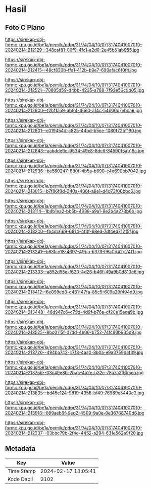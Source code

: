 # Hasil

## Foto C Plano

https://sirekap-obj-formc.kpu.go.id/be1a/pemilu/pdpr/31/74/04/10/07/3174041007010-20240214-212129--348caf81-06f9-4fc1-a2d0-2e45b51ab955.jpg

https://sirekap-obj-formc.kpu.go.id/be1a/pemilu/pdpr/31/74/04/10/07/3174041007010-20240214-212415--48cf830b-ffa1-412b-b9e7-693afac6f0f4.jpg

https://sirekap-obj-formc.kpu.go.id/be1a/pemilu/pdpr/31/74/04/10/07/3174041007010-20240214-212521--70805d59-d4bb-4235-a788-7f92e56c9d05.jpg

https://sirekap-obj-formc.kpu.go.id/be1a/pemilu/pdpr/31/74/04/10/07/3174041007010-20240214-212600--f2bf1a59-ab94-46ed-a14c-54b00c7ebca9.jpg

https://sirekap-obj-formc.kpu.go.id/be1a/pemilu/pdpr/31/74/04/10/07/3174041007010-20240214-212801--c019454d-c825-44bd-b5ee-1080f72bf190.jpg

https://sirekap-obj-formc.kpu.go.id/be1a/pemilu/pdpr/31/74/04/10/07/3174041007010-20240214-212843--aabdde9c-9534-49c8-8dc6-84590f5ab18c.jpg

https://sirekap-obj-formc.kpu.go.id/be1a/pemilu/pdpr/31/74/04/10/07/3174041007010-20240214-212936--be560247-880f-4b5a-b690-c4e690bb7042.jpg

https://sirekap-obj-formc.kpu.go.id/be1a/pemilu/pdpr/31/74/04/10/07/3174041007010-20240214-213015--b7f86f0d-340a-406f-a9e1-d4d73f00bbc6.jpg

https://sirekap-obj-formc.kpu.go.id/be1a/pemilu/pdpr/31/74/04/10/07/3174041007010-20240214-213114--1b4b1ea2-bb5b-4988-a9a1-6e2b4a273b6b.jpg

https://sirekap-obj-formc.kpu.go.id/be1a/pemilu/pdpr/31/74/04/10/07/3174041007010-20240214-213200--fb4dc669-6814-4f3f-88ed-7df4ed71215f.jpg

https://sirekap-obj-formc.kpu.go.id/be1a/pemilu/pdpr/31/74/04/10/07/3174041007010-20240214-213241--b63fce18-4697-49ba-b373-96c0d42c24f1.jpg

https://sirekap-obj-formc.kpu.go.id/be1a/pemilu/pdpr/31/74/04/10/07/3174041007010-20240214-213333--a852d55e-f620-4d26-b46f-49a9b0d813e6.jpg

https://sirekap-obj-formc.kpu.go.id/be1a/pemilu/pdpr/31/74/04/10/07/3174041007010-20240214-213412--6e099ed3-c431-47fa-85c5-609a29f494d9.jpg

https://sirekap-obj-formc.kpu.go.id/be1a/pemilu/pdpr/31/74/04/10/07/3174041007010-20240214-213448--48d947c6-c79d-4d9f-b76a-df20e15eda9b.jpg

https://sirekap-obj-formc.kpu.go.id/be1a/pemilu/pdpr/31/74/04/10/07/3174041007010-20240214-213525--8bc0115f-d7dd-4e06-b752-74fc60b935d9.jpg

https://sirekap-obj-formc.kpu.go.id/be1a/pemilu/pdpr/31/74/04/10/07/3174041007010-20240214-213720--494ba742-c7f3-4aa0-8b0a-e9a3759daf39.jpg

https://sirekap-obj-formc.kpu.go.id/be1a/pemilu/pdpr/31/74/04/10/07/3174041007010-20240214-213756--03c49e8b-2ba5-4a2e-b32e-78a7a2f655ea.jpg

https://sirekap-obj-formc.kpu.go.id/be1a/pemilu/pdpr/31/74/04/10/07/3174041007010-20240214-213835--bd45c124-9819-4356-bf49-76989c5440c3.jpg

https://sirekap-obj-formc.kpu.go.id/be1a/pemilu/pdpr/31/74/04/10/07/3174041007010-20240214-213916--899aeb6f-9ed2-4509-9a0e-0e36768740d6.jpg

https://sirekap-obj-formc.kpu.go.id/be1a/pemilu/pdpr/31/74/04/10/07/3174041007010-20240214-212337--03bbc79b-2f4e-4452-a294-631e562a9f20.jpg


## Metadata

| Key        | Value               |
| ---------- | ------------------- |
| Time Stamp | 2024-02-17 13:05:41 |
| Kode Dapil | 3102                |



